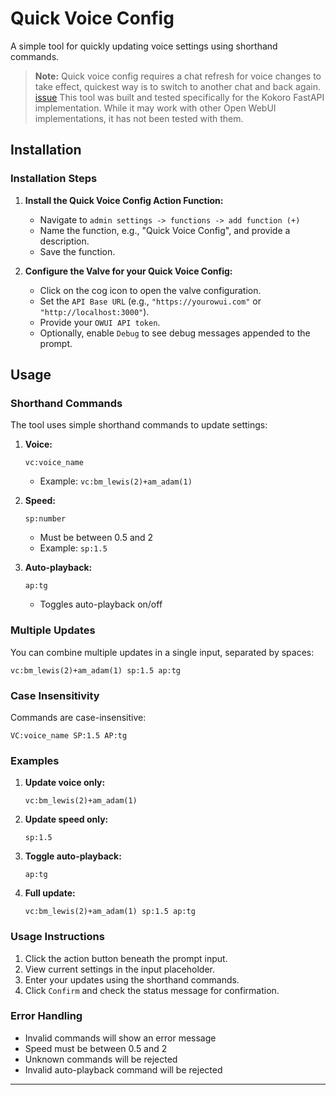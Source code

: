 # Quick Voice Config

A simple tool for quickly updating voice settings using shorthand commands.

> **Note:** Quick voice config requires a chat refresh for voice changes to take effect, quickest way is to switch to another chat and back again. [issue](https://github.com/open-webui/open-webui/issues/12193) 
This tool was built and tested specifically for the Kokoro FastAPI implementation. While it may work with other Open WebUI implementations, it has not been tested with them.


## Installation

### Installation Steps
1. **Install the Quick Voice Config Action Function:**
   - Navigate to `admin settings -> functions -> add function (+)`
   - Name the function, e.g., "Quick Voice Config", and provide a description.
   - Save the function.

2. **Configure the Valve for your Quick Voice Config:**
   - Click on the cog icon to open the valve configuration.
   - Set the `API Base URL` (e.g., `"https://yourowui.com"` or `"http://localhost:3000"`).
   - Provide your `OWUI API token`.
   - Optionally, enable `Debug` to see debug messages appended to the prompt.

## Usage

### Shorthand Commands
The tool uses simple shorthand commands to update settings:

1. **Voice:**
   ```
   vc:voice_name
   ```
   - Example: `vc:bm_lewis(2)+am_adam(1)`

2. **Speed:**
   ```
   sp:number
   ```
   - Must be between 0.5 and 2
   - Example: `sp:1.5`

3. **Auto-playback:**
   ```
   ap:tg
   ```
   - Toggles auto-playback on/off

### Multiple Updates
You can combine multiple updates in a single input, separated by spaces:
```
vc:bm_lewis(2)+am_adam(1) sp:1.5 ap:tg
```

### Case Insensitivity
Commands are case-insensitive:
```
VC:voice_name SP:1.5 AP:tg
```

### Examples
1. **Update voice only:**
   ```
   vc:bm_lewis(2)+am_adam(1)
   ```

2. **Update speed only:**
   ```
   sp:1.5
   ```

3. **Toggle auto-playback:**
   ```
   ap:tg
   ```

4. **Full update:**
   ```
   vc:bm_lewis(2)+am_adam(1) sp:1.5 ap:tg
   ```

### Usage Instructions
1. Click the action button beneath the prompt input.
2. View current settings in the input placeholder.
3. Enter your updates using the shorthand commands.
4. Click `Confirm` and check the status message for confirmation.

### Error Handling
- Invalid commands will show an error message
- Speed must be between 0.5 and 2
- Unknown commands will be rejected
- Invalid auto-playback command will be rejected

--- 
